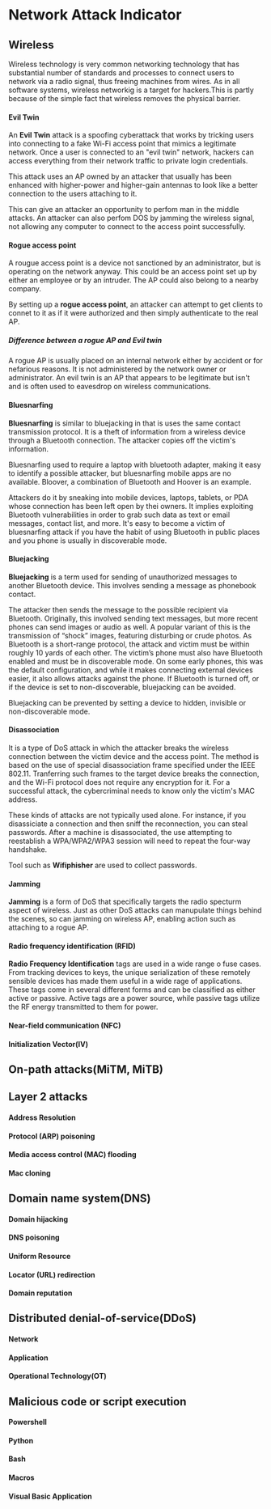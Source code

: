 # Network Attack Indicator

## Wireless
Wireless technology is very common networking technology that has substantial number of standards and processes to connect users to network via a radio signal, thus freeing machines from wires. As in all software systems, wireless networkig is a target for hackers.This is partly because of the simple fact that wireless removes the physical barrier.
#### Evil Twin
An **Evil Twin** attack is a spoofing cyberattack that works by tricking users into connecting to a fake Wi-Fi access point that mimics a legitimate network. Once a user is connected to an "evil twin" network, hackers can access everything from their network traffic to private login credentials. 

This attack uses an AP owned by an attacker that usually has been enhanced with higher-power and higher-gain antennas to look like a better connection to the users attaching to it.

This can give an attacker an opportunity to perfom man in the middle attacks. An attacker can also perfom DOS by jamming the wireless signal, not allowing any computer to connect to the access point successfully.

#### Rogue access point
A rougue access point is a device not sanctioned by an administrator, but is operating on the network anyway. This could be an access point set up by either an employee or by an intruder. The AP could also belong to a nearby company.

By setting up a **rogue access point**, an attacker can attempt to get clients to connet to it  as if it were authorized and  then simply authenticate to the real AP.


##### Difference between a rogue AP and Evil twin
A rogue AP is usually placed on an internal network either by accident or for nefarious reasons. It is not administered by the network owner or administrator. An evil twin is an AP that appears to be legitimate but isn't and is often used to eavesdrop on wireless communications.


#### Bluesnarfing
**Bluesnarfing** is similar to bluejacking in that is uses the same contact transmission protocol. It is a theft of information from a wireless device through a Bluetooth connection. The attacker copies off the victim's information.

Bluesnarfing used to require a laptop with bluetooth adapter, making it easy to identify a possible attacker, but bluesnarfing mobile apps are no available. Bloover, a combination of Bluetooth and Hoover is an example.

Attackers do it by sneaking into mobile devices, laptops, tablets, or PDA whose connection has been left open by thei owners. It implies exploiting Bluetooth vulnerabilities in order to grab such data as text or email messages, contact list, and more. It's easy to become a victim of bluesnarfing attack if you have the habit of using Bluetooth in public places and you phone is usually in discoverable mode.

#### Bluejacking
**Bluejacking** is a term used for sending of unauthorized messages to another Bluetooth device. This involves sending a message as phonebook contact. 

The attacker then sends the message to the possible recipient via Bluetooth. Originally, this involved sending text messages, but more recent phones can send images or audio as well. A popular variant of this is the transmission of “shock” images, featuring disturbing or crude photos. As Bluetooth is a short-range protocol, the attack and victim must be within roughly 10 yards of each other. The victim’s phone must also have Bluetooth enabled and must be in discoverable mode. On some early phones, this was the default configuration, and while it makes connecting external devices easier, it also allows attacks against the phone. If Bluetooth is turned off, or if the device is set to non-discoverable, bluejacking can be avoided.

Bluejacking can be prevented by setting a device to hidden, invisible or non-discoverable mode.

#### Disassociation
It is a type of DoS attack in which the attacker breaks the wireless connection between the victim device and the access point. The method is based on the use of special disassociation frame specified under the IEEE 802.11. Tranferring such frames to the target device breaks the connection, and the Wi-Fi protocol does not require any encryption for it. For a successful attack, the cybercriminal needs to know only the victim's MAC address.

These kinds of attacks are not typically used alone. For instance, if you disassiciate a connection and then sniff the reconnection, you can steal passwords. After a machine is disassociated, the use attempting to reestablish a WPA/WPA2/WPA3 session will need to repeat the four-way handshake.

Tool such as **Wifiphisher** are used to collect passwords.

#### Jamming
**Jamming** is a form of DoS that specifically targets the radio specturm aspect of wireless. Just as other DoS attacks can manupulate things behind the scenes, so can jamming on wireless AP, enabling action such as attaching to a rogue AP.

#### Radio frequency identification (RFID)
**Radio Frequency Identification** tags are used in a wide range o fuse cases. From tracking devices to keys, the unique serialization of these remotely sensible devices has made them useful in a wide rage of applications. These tags come in several different forms and can be classified as either active or passive. Active tags are a power source, while passive tags utilize the RF energy transmitted to them for power.

####  Near-field communication (NFC)
#### Initialization Vector(IV)

## On-path attacks(MiTM, MiTB)
## Layer 2 attacks
#### Address Resolution
#### Protocol (ARP) poisoning
#### Media access control (MAC) flooding
#### Mac cloning

## Domain name system(DNS)
#### Domain hijacking
#### DNS poisoning
#### Uniform Resource
#### Locator (URL) redirection
#### Domain reputation
## Distributed denial-of-service(DDoS)
#### Network
#### Application
#### Operational Technology(OT)
## Malicious code or script execution
#### Powershell
#### Python
#### Bash
#### Macros
#### Visual Basic Application